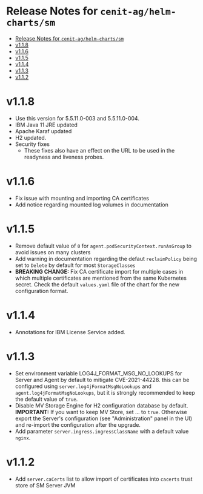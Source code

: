 Release Notes for `cenit-ag/helm-charts/sm`
===

<!-- TOC -->

- [Release Notes for `cenit-ag/helm-charts/sm`](#release-notes-for-cenit-aghelm-chartssm)
- [v1.1.8](#v118)
- [v1.1.6](#v116)
- [v1.1.5](#v115)
- [v1.1.4](#v114)
- [v1.1.3](#v113)
- [v1.1.2](#v112)

<!-- /TOC -->

# v1.1.8

- Use this version for 5.5.11.0-003 and 5.5.11.0-004.
- IBM Java 11 JRE updated
- Apache Karaf updated
- H2 updated.
- Security fixes
  - These fixes also have an effect on the URL to be used in the readyness and liveness probes.

# v1.1.6

- Fix issue with mounting and importing CA certificates
- Add notice regarding mounted log volumes in documentation

# v1.1.5

- Remove default value of `0` for `agent.podSecurityContext.runAsGroup` to avoid issues on many clusters
- Add warning in documentation regarding the defaut `reclaimPolicy` being set to `Delete` by default for most `StorageClasses`
- __BREAKING CHANGE:__ Fix CA certificate import for multiple cases in which multiple certificates are mentioned from the same Kubernetes secret. Check the default `values.yaml` file of the chart for the new configuration format.

# v1.1.4
- Annotations for IBM License Service added.

# v1.1.3
- Set environment variable LOG4J_FORMAT_MSG_NO_LOOKUPS for Server and Agent by default to mitigate CVE-2021-44228. this can be configured using `server.log4jFormatMsgNoLookups` and `agent.log4jFormatMsgNoLookups`, but it is strongly recommended to keep the default value of `true`.
- Disable MV Storage Engine for H2 configuration database by default. __IMPORTANT:__ If you want to keep MV Store, set ... to `true`. Otherwise export the Server's configuration (see "Administration" panel in the UI) and re-import the configuration after the upgrade.
- Add parameter `server.ingress.ingressClassName` with a default value `nginx`.

# v1.1.2
- Add `server.caCerts` list to allow import of certificates into `cacerts` trust store of SM Server JVM
